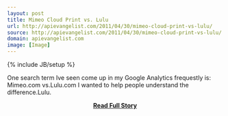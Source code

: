 ```yaml
---
layout: post
title: Mimeo Cloud Print vs. Lulu
url: http://apievangelist.com/2011/04/30/mimeo-cloud-print-vs-lulu/
source: http://apievangelist.com/2011/04/30/mimeo-cloud-print-vs-lulu/
domain: apievangelist.com
image: [Image]
---
```

{% include JB/setup %}<p>One search term Ive seen come up in my Google Analytics frequestly is: 
Mimeo.com vs.Lulu.com
I wanted to help people understand the difference.Lulu.</p>
<center><p><a href="http://apievangelist.com/2011/04/30/mimeo-cloud-print-vs-lulu/" style='padding:25px; font-sze:18px; font-weight: bold;'>Read Full Story</a></p></center>
